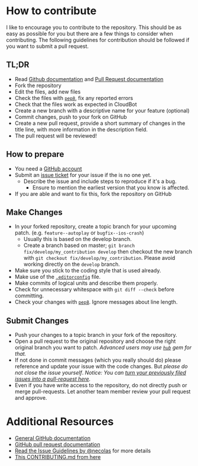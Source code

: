 # How to contribute

I like to encourage you to contribute to the repository.
This should be as easy as possible for you but there are a few things to consider when contributing.
The following guidelines for contribution should be followed if you want to submit a pull request.

## TL;DR

* Read [Github documentation](http://help.github.com/) and [Pull Request documentation](http://help.github.com/send-pull-requests/)
* Fork the repository
* Edit the files, add new files
* Check the files with [`pep8`](https://pypi.python.org/pypi/pep8), fix any reported errors
* Check that the files work as expected in CloudBot
* Create a new branch with a descriptive name for your feature (optional)
* Commit changes, push to your fork on GitHub
* Create a new pull request, provide a short summary of changes in the title line, with more information in the description field.
* The pull request will be reviewed!

## How to prepare

* You need a [GitHub account](https://github.com/signup/free)
* Submit an [issue ticket](https://github.com/ClouDev/CloudBot/issues) for your issue if the is no one yet.
  * Describe the issue and include steps to reproduce if it's a bug.
	* Ensure to mention the earliest version that you know is affected.
* If you are able and want to fix this, fork the repository on GitHub

## Make Changes

* In your forked repository, create a topic branch for your upcoming patch. (e.g. `feature--autoplay` or `bugfix--ios-crash`)
	* Usually this is based on the develop branch.
	* Create a branch based on master; `git branch
	fix/develop/my_contribution develop` then checkout the new branch with `git
	checkout fix/develop/my_contribution`.  Please avoid working directly on the `develop` branch.
* Make sure you stick to the coding style that is used already.
* Make use of the [`.editorconfig`](http://editorconfig.org/) file.
* Make commits of logical units and describe them properly.
* Check for unnecessary whitespace with `git diff --check` before committing.
* Check your changes with [`pep8`](https://pypi.python.org/pypi/pep8). Ignore messages about line length.

## Submit Changes

* Push your changes to a topic branch in your fork of the repository.
* Open a pull request to the original repository and choose the right original branch you want to patch.
	_Advanced users may use [`hub`](https://github.com/defunkt/hub#git-pull-request) gem for that._
* If not done in commit messages (which you really should do) please reference and update your issue with the code changes. But _please do not close the issue yourself_.
_Notice: You can [turn your previously filed issues into a pull-request here](http://issue2pr.herokuapp.com/)._
* Even if you have write access to the repository, do not directly push or merge pull-requests. Let another team member review your pull request and approve.

# Additional Resources

* [General GitHub documentation](http://help.github.com/)
* [GitHub pull request documentation](http://help.github.com/send-pull-requests/)
* [Read the Issue Guidelines by @necolas](https://github.com/necolas/issue-guidelines/blob/master/CONTRIBUTING.md) for more details
* [This CONTRIBUTING.md from here](https://github.com/anselmh/CONTRIBUTING.md)
